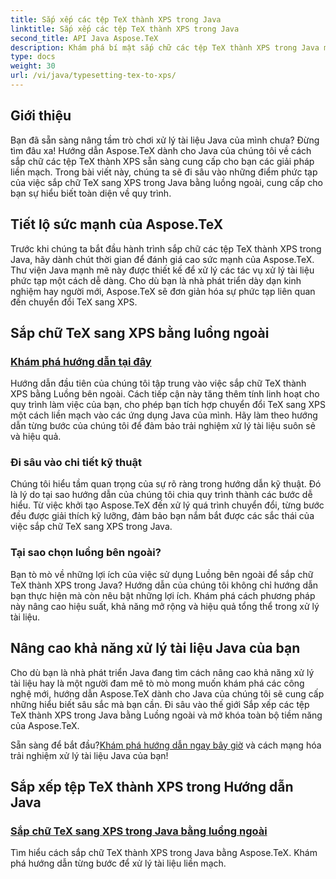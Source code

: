 ```yaml
---
title: Sắp xếp các tệp TeX thành XPS trong Java
linktitle: Sắp xếp các tệp TeX thành XPS trong Java
second_title: API Java Aspose.TeX
description: Khám phá bí mật sắp chữ các tệp TeX thành XPS trong Java một cách dễ dàng với Aspose.TeX. Đi sâu vào hướng dẫn của chúng tôi để được hướng dẫn từng bước về cách xử lý tài liệu liền mạch.
type: docs
weight: 30
url: /vi/java/typesetting-tex-to-xps/
---
```

## Giới thiệu

Bạn đã sẵn sàng nâng tầm trò chơi xử lý tài liệu Java của mình chưa? Đừng tìm đâu xa! Hướng dẫn Aspose.TeX dành cho Java của chúng tôi về cách sắp chữ các tệp TeX thành XPS sẵn sàng cung cấp cho bạn các giải pháp liền mạch. Trong bài viết này, chúng ta sẽ đi sâu vào những điểm phức tạp của việc sắp chữ TeX sang XPS trong Java bằng luồng ngoài, cung cấp cho bạn sự hiểu biết toàn diện về quy trình.

## Tiết lộ sức mạnh của Aspose.TeX

Trước khi chúng ta bắt đầu hành trình sắp chữ các tệp TeX thành XPS trong Java, hãy dành chút thời gian để đánh giá cao sức mạnh của Aspose.TeX. Thư viện Java mạnh mẽ này được thiết kế để xử lý các tác vụ xử lý tài liệu phức tạp một cách dễ dàng. Cho dù bạn là nhà phát triển dày dạn kinh nghiệm hay người mới, Aspose.TeX sẽ đơn giản hóa sự phức tạp liên quan đến chuyển đổi TeX sang XPS.

## Sắp chữ TeX sang XPS bằng luồng ngoài

### [Khám phá hướng dẫn tại đây](./typeset-tex-to-xps-external-stream/)

Hướng dẫn đầu tiên của chúng tôi tập trung vào việc sắp chữ TeX thành XPS bằng Luồng bên ngoài. Cách tiếp cận này tăng thêm tính linh hoạt cho quy trình làm việc của bạn, cho phép bạn tích hợp chuyển đổi TeX sang XPS một cách liền mạch vào các ứng dụng Java của mình. Hãy làm theo hướng dẫn từng bước của chúng tôi để đảm bảo trải nghiệm xử lý tài liệu suôn sẻ và hiệu quả.

### Đi sâu vào chi tiết kỹ thuật

Chúng tôi hiểu tầm quan trọng của sự rõ ràng trong hướng dẫn kỹ thuật. Đó là lý do tại sao hướng dẫn của chúng tôi chia quy trình thành các bước dễ hiểu. Từ việc khởi tạo Aspose.TeX đến xử lý quá trình chuyển đổi, từng bước đều được giải thích kỹ lưỡng, đảm bảo bạn nắm bắt được các sắc thái của việc sắp chữ TeX sang XPS trong Java.

### Tại sao chọn luồng bên ngoài?

Bạn tò mò về những lợi ích của việc sử dụng Luồng bên ngoài để sắp chữ TeX thành XPS trong Java? Hướng dẫn của chúng tôi không chỉ hướng dẫn bạn thực hiện mà còn nêu bật những lợi ích. Khám phá cách phương pháp này nâng cao hiệu suất, khả năng mở rộng và hiệu quả tổng thể trong xử lý tài liệu.

## Nâng cao khả năng xử lý tài liệu Java của bạn

Cho dù bạn là nhà phát triển Java đang tìm cách nâng cao khả năng xử lý tài liệu hay là một người đam mê tò mò mong muốn khám phá các công nghệ mới, hướng dẫn Aspose.TeX dành cho Java của chúng tôi sẽ cung cấp những hiểu biết sâu sắc mà bạn cần. Đi sâu vào thế giới Sắp xếp các tệp TeX thành XPS trong Java bằng Luồng ngoài và mở khóa toàn bộ tiềm năng của Aspose.TeX.

 Sẵn sàng để bắt đầu?[Khám phá hướng dẫn ngay bây giờ](./typeset-tex-to-xps-external-stream/) và cách mạng hóa trải nghiệm xử lý tài liệu Java của bạn!
## Sắp xếp tệp TeX thành XPS trong Hướng dẫn Java
### [Sắp chữ TeX sang XPS trong Java bằng luồng ngoài](./typeset-tex-to-xps-external-stream/)
Tìm hiểu cách sắp chữ TeX thành XPS trong Java bằng Aspose.TeX. Khám phá hướng dẫn từng bước để xử lý tài liệu liền mạch.